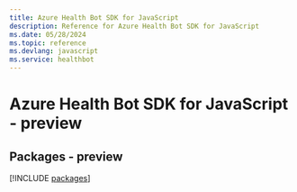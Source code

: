 ```yaml
---
title: Azure Health Bot SDK for JavaScript
description: Reference for Azure Health Bot SDK for JavaScript
ms.date: 05/28/2024
ms.topic: reference
ms.devlang: javascript
ms.service: healthbot
---
```

# Azure Health Bot SDK for JavaScript - preview
## Packages - preview
[!INCLUDE [packages](health-bot-index.md)]